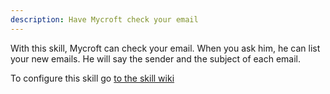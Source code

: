 ```yaml
---
description: Have Mycroft check your email
---
```

With this skill, Mycroft can check your email. When you ask him, he can list your new emails. He will say the sender and the subject of each email.

To configure this skill go [to the skill wiki](https://github.com/LinusS1/email-skill/wiki/Configuration)
